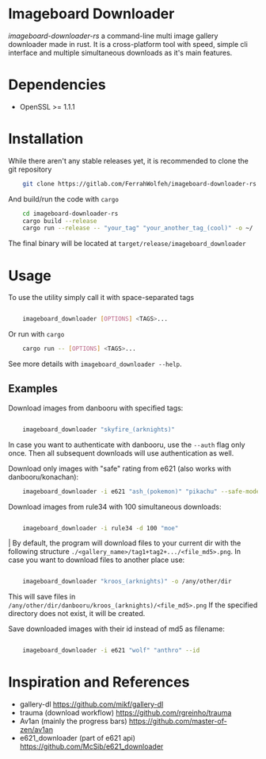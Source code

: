 # Imageboard Downloader

*imageboard-downloader-rs* a command-line multi image gallery downloader made in rust.
It is a cross-platform tool with speed, simple cli interface and multiple simultaneous downloads as it's main features.

Dependencies
============

- OpenSSL >= 1.1.1


Installation
============

While there aren't any stable releases yet, it is recommended to clone the git repository

```bash
    git clone https://gitlab.com/FerrahWolfeh/imageboard-downloader-rs.git
```

And build/run the code with `cargo`

```bash
    cd imageboard-downloader-rs
    cargo build --release
    cargo run --release -- "your_tag" "your_another_tag_(cool)" -o ~/
```

The final binary will be located at `target/release/imageboard_downloader`

Usage
=====

To use the utility simply call it with space-separated tags

```bash

    imageboard_downloader [OPTIONS] <TAGS>...

```
Or run with `cargo`

```bash
    cargo run -- [OPTIONS] <TAGS>...
```

See more details with `imageboard_downloader --help`.


Examples
--------

Download images from danbooru with specified tags:

```bash

    imageboard_downloader "skyfire_(arknights)"

```
In case you want to authenticate with danbooru, use the `--auth` flag only once. Then all subsequent downloads will use authentication as well.

Download only images with "safe" rating from e621 (also works with danbooru/konachan):

```bash
    imageboard_downloader -i e621 "ash_(pokemon)" "pikachu" --safe-mode
```

Download images from rule34 with 100 simultaneous downloads:
```bash

    imageboard_downloader -i rule34 -d 100 "moe"

```

| By default, the program will download files to your current dir with the following structure `./<gallery_name>/tag1+tag2+.../<file_md5>.png`. In case you want to download files to another place use:
```bash

    imageboard_downloader "kroos_(arknights)" -o /any/other/dir

```
This will save files in `/any/other/dir/danbooru/kroos_(arknights)/<file_md5>.png`
If the specified directory does not exist, it will be created.

Save downloaded images with their id instead of md5 as filename:
```bash

    imageboard_downloader -i e621 "wolf" "anthro" --id

```



Inspiration and References
==========================

* gallery-dl                         https://github.com/mikf/gallery-dl
* trauma (download workflow)         https://github.com/rgreinho/trauma
* Av1an (mainly the progress bars)   https://github.com/master-of-zen/av1an
* e621_downloader (part of e621 api) https://github.com/McSib/e621_downloader


